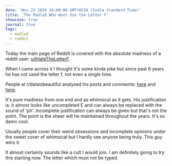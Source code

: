 ```yaml
---
date: 'Nov 22 2020 18:00:00 GMT+0530 (India Standard Time)'
title: 'The Madlad Who Wont Use the Letter F'
showcase: true
journal: true
tags: 
  - madlad
  - reddit
---
```


Today the main page of Reddit is covered with the absolute madness of a reddit user: [u/IHateTheLetterF](https://www.reddit.com/user/IHateTheLetterF).

When I came across it I thought it's some kinda joke but since past 6 years he has not used the letter f, not even a single time.

People at r/dataisbeautiful analysed his posts and comments: [here](https://www.reddit.com/r/dataisbeautiful/comments/jyn8zo/oc_uihatetheletterf_is_a_mad_lad_extended_to/?utm_source=share&utm_medium=web2x&context=3) and [here](https://www.reddit.com/r/dataisbeautiful/comments/jyiwuq/oc_uihatetheletterf_is_a_mad_lad/?utm_source=share&utm_medium=web2x&context=3). 

It's pure madness from one end and as whimsical as it gets. His justification is: it almost looks like uncompleted E and can always be replaced with the sound of 'ph'. Incomplete justification can always be given but that's not the point. The point is the sheer will he maintained throughout the years. It's so damn cool.

Usually people cover their weird obsessions and incomplete opinions under the sweet cover of whimsical but I hardly see anyone being truly. This guy wins it.

It almost certainly sounds like a cult I would join. I am definitely going to try this starting now. The letter which must not be typed.

 
